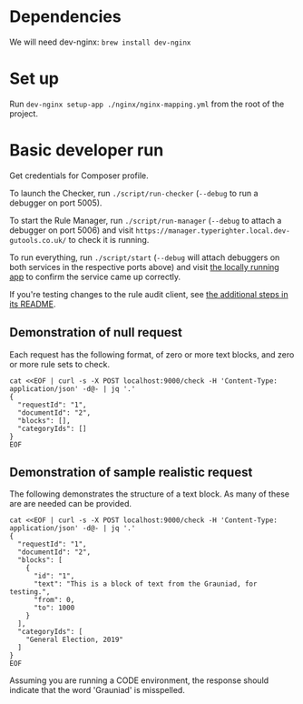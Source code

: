 # Dependencies
We will need dev-nginx: `brew install dev-nginx`

# Set up

Run `dev-nginx setup-app ./nginx/nginx-mapping.yml` from the root of the project.

# Basic developer run

Get credentials for Composer profile.

To launch the Checker, run `./script/run-checker` (`--debug` to run a debugger on port 5005).

To start the Rule Manager, run `./script/run-manager` (`--debug` to attach a debugger on port 5006) and visit `https://manager.typerighter.local.dev-gutools.co.uk/` to check it is running.

To run everything, run `./script/start` (`--debug` will attach debuggers on both services in the respective ports above) and visit [the locally running app](https://manager.typerighter.local.dev-gutools.co.uk/) to confirm the service came up correctly.

If you're testing changes to the rule audit client, see [the additional steps in its README](https://github.com/guardian/typerighter/tree/main/rule-audit-client).

## Demonstration of null request

Each request has the following format, of zero or more text blocks, and zero or more rule sets to check.

```
cat <<EOF | curl -s -X POST localhost:9000/check -H 'Content-Type: application/json' -d@- | jq '.'
{
  "requestId": "1", 
  "documentId": "2", 
  "blocks": [], 
  "categoryIds": []
}
EOF

```

## Demonstration of sample realistic request

The following demonstrates the structure of a text block.  As many of these are
are needed can be provided.

```
cat <<EOF | curl -s -X POST localhost:9000/check -H 'Content-Type: application/json' -d@- | jq '.'
{
  "requestId": "1", 
  "documentId": "2", 
  "blocks": [
    {
      "id": "1",
      "text": "This is a block of text from the Grauniad, for testing.",
      "from": 0,
      "to": 1000
    }
  ], 
  "categoryIds": [
    "General Election, 2019"
  ]
}
EOF

```

Assuming you are running a CODE environment, the response should indicate that the word 'Grauniad' is misspelled.
